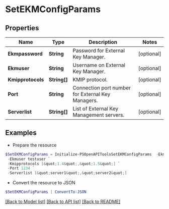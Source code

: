 # SetEKMConfigParams
## Properties

Name | Type | Description | Notes
------------ | ------------- | ------------- | -------------
**Ekmpassword** | **String** | Password for External Key Manager. | [optional] 
**Ekmuser** | **String** | Username on External Key Manager. | [optional] 
**Kmipprotocols** | **String[]** | KMIP protocol. | [optional] 
**Port** | **String** | Connection port number for External Key Managers. | [optional] 
**Serverlist** | **String[]** | List of External Key Management servers. | [optional] 

## Examples

- Prepare the resource
```powershell
$SetEKMConfigParams = Initialize-PSOpenAPIToolsSetEKMConfigParams  -Ekmpassword testpassword `
 -Ekmuser testuser `
 -Kmipprotocols [&quot;1.4&quot;,&quot;1.5&quot;] `
 -Port 1234 `
 -Serverlist [&quot;server1&quot;,&quot;server2&quot;]
```

- Convert the resource to JSON
```powershell
$SetEKMConfigParams | ConvertTo-JSON
```

[[Back to Model list]](../README.md#documentation-for-models) [[Back to API list]](../README.md#documentation-for-api-endpoints) [[Back to README]](../README.md)


